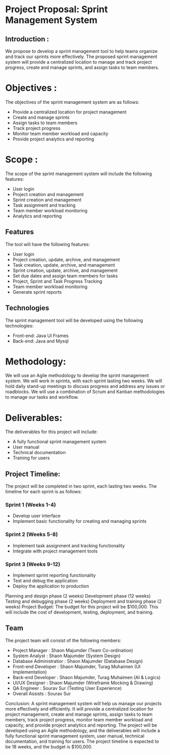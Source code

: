 # Project Proposal: Sprint Management System

## Introduction :
We propose to develop a sprint management tool to help teams organize and track our sprints more effectively. The proposed sprint management system will provide a centralized location to manage and track project progress, create and manage sprints, and assign tasks to team members.

# Objectives :
The objectives of the sprint management system are as follows:

- Provide a centralized location for project management
- Create and manage sprints
- Assign tasks to team members
- Track project progress
- Monitor team member workload and capacity
- Provide project analytics and reporting

# Scope :
The scope of the sprint management system will include the following features:

- User login
- Project creation and management
- Sprint creation and management
- Task assignment and tracking
- Team member workload monitoring
- Analytics and reporting

## Features
The tool will have the following features:
- User login
- Project creation, update, archive, and management
- Task creation, update, archive, and management
- Sprint creation, update, archive, and management
- Set due dates and assign team members for tasks
- Project, Sprint and Task Progress Tracking
- Team member workload monitoring
- Generate sprint reports

## Technologies
The sprint management tool will be developed using the following technologies:
- Front-end: Java UI Frames
- Back-end: Java and Mysql

# Methodology:
We will use an Agile methodology to develop the sprint management system. We will work in sprints, with each sprint lasting two weeks. We will hold daily stand-up meetings to discuss progress and address any issues or roadblocks. We will use a combination of Scrum and Kanban methodologies to manage our tasks and workflow.

# Deliverables:
The deliverables for this project will include:

- A fully functional sprint management system
- User manual
- Technical documentation
- Training for users

## Project Timeline:
The project will be completed in two sprint, each lasting two weeks. The timeline for each sprint is as follows:

### Sprint 1 (Weeks 1-4)
- Develop user interface
- Implement basic functionality for creating and managing sprints

### Sprint 2 (Weeks 5-8)
- Implement task assignment and tracking functionality
- Integrate with project management tools

### Sprint 3 (Weeks 9-12)
- Implement sprint reporting functionality
- Test and debug the application
- Deploy the application to production


Planning and design phase (2 weeks)
Development phase (12 weeks)
Testing and debugging phase (2 weeks)
Deployment and training phase (2 weeks)
Project Budget:
The budget for this project will be $100,000. This will include the cost of development, testing, deployment, and training.

## Team
The project team will consist of the following members:
- Project Manager : Shaon Majumder (Team Co-ordination)
- System Analyst : Shaon Majumder (System Design)
- Database Administratior : Shaon Majumder (Database Design)
- Front-end Developer :  Shaon Majumder, Turag Muhaimen (UI Implementation)
- Back-end Developer : Shaon Majumder, Turag Muhaimen (AI & Logics)
- UI/UX Designer :  Shaon Majumder (Wireframe Mocking & Drawing)
- QA Engineer : Sourav Sur (Testing User Experience)
- Overall Assists : Sourav Sur

Conclusion:
A sprint management system will help us manage our projects more effectively and efficiently. It will provide a centralized location for project management, create and manage sprints, assign tasks to team members, track project progress, monitor team member workload and capacity, and provide project analytics and reporting. The project will be developed using an Agile methodology, and the deliverables will include a fully functional sprint management system, user manual, technical documentation, and training for users. The project timeline is expected to be 18 weeks, and the budget is $100,000.